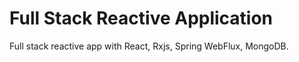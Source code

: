 # Full Stack Reactive Application
Full stack reactive app with React, Rxjs, Spring WebFlux, MongoDB.